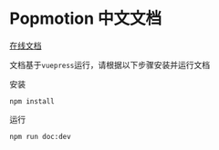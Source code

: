 # Popmotion 中文文档

[在线文档](https://jellykaiser.github.io/popmotion.doc/)


文档基于`vuepress`运行，请根据以下步骤安装并运行文档

安装

`npm install`

运行

`npm run doc:dev`